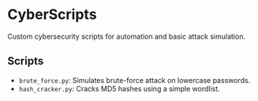 # CyberScripts

Custom cybersecurity scripts for automation and basic attack simulation.

## Scripts

- `brute_force.py`: Simulates brute-force attack on lowercase passwords.
- `hash_cracker.py`: Cracks MD5 hashes using a simple wordlist.
